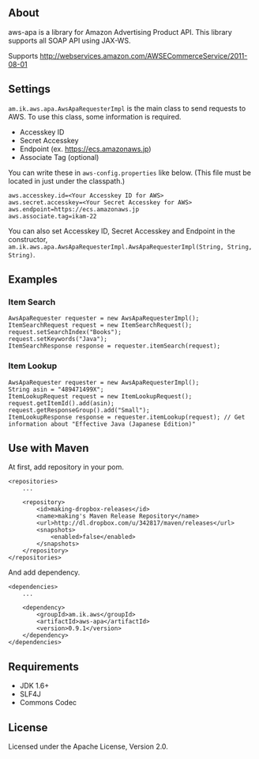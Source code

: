 ## About
aws-apa is a library for Amazon Advertising Product API. This library supports all SOAP API using JAX-WS.

Supports http://webservices.amazon.com/AWSECommerceService/2011-08-01

## Settings
`am.ik.aws.apa.AwsApaRequesterImpl` is the main class to send requests to AWS. To use this class, some information is required.

- Accesskey ID
- Secret Accesskey
- Endpoint (ex. https://ecs.amazonaws.jp)
- Associate Tag (optional)

You can write these in `aws-config.properties` like below. (This file must be located in just under the classpath.)

    aws.accesskey.id=<Your Accesskey ID for AWS>
    aws.secret.accesskey=<Your Secret Accesskey for AWS>
    aws.endpoint=https://ecs.amazonaws.jp
    aws.associate.tag=ikam-22

You can also set Accesskey ID, Secret Accesskey and Endpoint in the constructor,  `am.ik.aws.apa.AwsApaRequesterImpl.AwsApaRequesterImpl(String, String, String)`.

## Examples

### Item Search

    AwsApaRequester requester = new AwsApaRequesterImpl();
    ItemSearchRequest request = new ItemSearchRequest();
    request.setSearchIndex("Books");
    request.setKeywords("Java");
    ItemSearchResponse response = requester.itemSearch(request);

### Item Lookup

    AwsApaRequester requester = new AwsApaRequesterImpl();
    String asin = "489471499X";
    ItemLookupRequest request = new ItemLookupRequest();
    request.getItemId().add(asin);
    request.getResponseGroup().add("Small");
    ItemLookupResponse response = requester.itemLookup(request); // Get information about "Effective Java (Japanese Edition)"

## Use with Maven 

At first, add repository in your pom.

    <repositories>
        ...

        <repository>
            <id>making-dropbox-releases</id>
            <name>making's Maven Release Repository</name>
            <url>http://dl.dropbox.com/u/342817/maven/releases</url>
            <snapshots>
                <enabled>false</enabled>
            </snapshots>
        </repository>
    </repositories>

And add dependency.

    <dependencies>
        ...

        <dependency>
            <groupId>am.ik.aws</groupId>
            <artifactId>aws-apa</artifactId>
            <version>0.9.1</version>
        </dependency>
    </dependencies>

## Requirements

- JDK 1.6+
- SLF4J
- Commons Codec

## License

Licensed under the Apache License, Version 2.0.